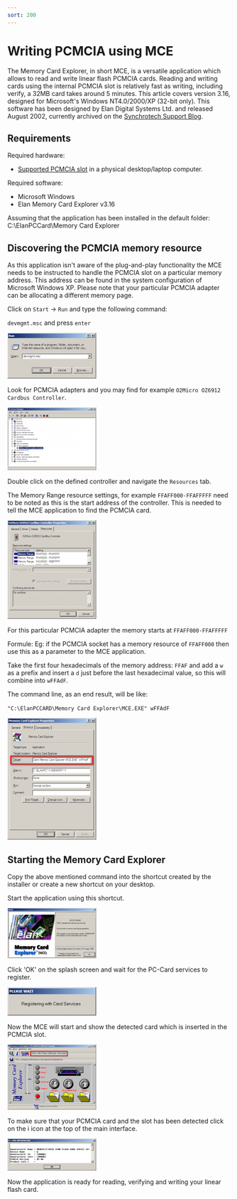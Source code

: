 ```yaml
---
sort: 200
---
```

# Writing PCMCIA using MCE

The Memory Card Explorer, in short MCE, is a versatile application which allows to read and write linear flash PCMCIA cards. Reading and writing cards using the internal PCMCIA slot is relatively fast as writing, including verify, a 32MB card takes around 5 minutes. This article covers version 3.16, designed for Microsoft's Windows NT4.0/2000/XP (32-bit only). This software has been designed by Elan Digital Systems Ltd. and released August 2002, currently archived on the [Synchrotech Support Blog](http://synchrotech.blogspot.com/2013/04/elan-downloads-and-support-archive.html).

## Requirements

Required hardware: 
*   [Supported PCMCIA slot](/content/tech_2_pcmcia/writing_pcmcia_cards/writing_pcmcia_hardware_compatibility.html) in a physical desktop/laptop computer.

Required software:
*   Microsoft Windows
*   Elan Memory Card Explorer v3.16

Assuming that the application has been installed in the default folder: C:\ElanPCCard\Memory Card Explorer

## Discovering the PCMCIA memory resource

As this application isn't aware of the plug-and-play functionality the MCE needs to be instructed to handle the PCMCIA slot on a particular memory address. This address can be found in the system configuration of Microsoft Windows XP. Please note that your particular PCMCIA adapter can be allocating a different memory page.

Click on `Start` → `Run` and type the following command:

`devmgmt.msc` and press `enter`

[![](write_mce_01_thumb.png)](write_mce_01.png)

Look for PCMCIA adapters and you may find for example `O2Micro OZ6912 Cardbus Controller`.

[![](write_mce_02_thumb.png)](write_mce_02.png)

Double click on the defined controller and navigate the `Resources` tab.

The Memory Range resource settings, for example `FFAFF000-FFAFFFFF` need to be noted as this is the start address of the controller. This is needed to tell the MCE application to find the PCMCIA card.

[![](write_mce_03_thumb.png)](write_mce_03.png)

For this particular PCMCIA adapter the memory starts at `FFAFF000-FFAFFFFF`

Formule: Eg: if the PCMCIA socket has a memory resource of `FFAFF000` then use this as a parameter to the MCE application.

Take the first four hexadecimals of the memory address: `FFAF` and add a `w` as a prefix and insert a `d` just before the last hexadecimal value, so this will combine into `wFFAdF`.

The command line, as an end result, will be like:

`"C:\ElanPCCARD\Memory Card Explorer\MCE.EXE" wFFAdF`

[![](write_mce_04_thumb.png)](write_mce_04.png)

## Starting the Memory Card Explorer

Copy the above mentioned command into the shortcut created by the installer or create a new shortcut on your desktop.

Start the application using this shortcut.

[![](write_mce_05_thumb.png)](write_mce_05.png)

Click 'OK' on the splash screen and wait for the PC-Card services to register.

[![](write_mce_06_thumb.png)](write_mce_06.png)

Now the MCE will start and show the detected card which is inserted in the PCMCIA slot.

[![](write_mce_07_thumb.png)](write_mce_07.png)

To make sure that your PCMCIA card and the slot has been detected click on the i icon at the top of the main interface.

[![](write_mce_08_thumb.png)](write_mce_08.png)

Now the application is ready for reading, verifying and writing your linear flash card.

